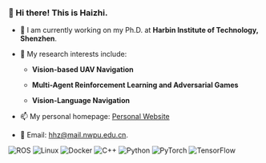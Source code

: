 ### 👋 Hi there! This is Haizhi.

- 🔭 I am currently working on my Ph.D. at **Harbin Institute of Technology, Shenzhen**. <!-- I received both my Bachelor's and Master's degrees from **Northwestern Polytechnical University (NPU)** in Xi'an, China.-->

- 🔬 My research interests include:
  
  - **Vision-based UAV Navigation**
  
  - **Multi-Agent Reinforcement Learning and Adversarial Games**
    
  - **Vision-Language Navigation**

<!-- - 🤔 I'm passionate about combining robotics, machine learning, and intelligent systems to build autonomous agents that can perceive, reason, and act in the real world.-->

- 📫 My personal homepage: [Personal Website](https://hale-sage.github.io/)

- 💬 Email: hhz@mail.nwpu.edu.cn.

![ROS](https://img.shields.io/badge/ROS-22314E?style=for-the-badge&logo=ros&logoColor=white)
![Linux](https://img.shields.io/badge/Linux-FCC624?style=for-the-badge&logo=linux&logoColor=black)
![Docker](https://img.shields.io/badge/Docker-2496ED?style=for-the-badge&logo=docker&logoColor=white)
![C++](https://img.shields.io/badge/C++-00599C?style=for-the-badge&logo=c%2B%2B&logoColor=white)
![Python](https://img.shields.io/badge/Python-3776AB?style=for-the-badge&logo=python&logoColor=white)
![PyTorch](https://img.shields.io/badge/PyTorch-EE4C2C?style=for-the-badge&logo=pytorch&logoColor=white)
![TensorFlow](https://img.shields.io/badge/TensorFlow-FF6F00?style=for-the-badge&logo=tensorflow&logoColor=white)



<!--
**Hale-Sage/Hale-Sage** is a ✨ _special_ ✨ repository because its `README.md` (this file) appears on your GitHub profile.

Here are some ideas to get you started:

- 🔭 I’m currently working on ...
- 🌱 I’m currently learning ...
- 👯 I’m looking to collaborate on ...
- 🤔 I’m looking for help with ...
- 💬 Ask me about ...
- 📫 How to reach me: ...
- 😄 Pronouns: ...
- ⚡ Fun fact: ...
-->
